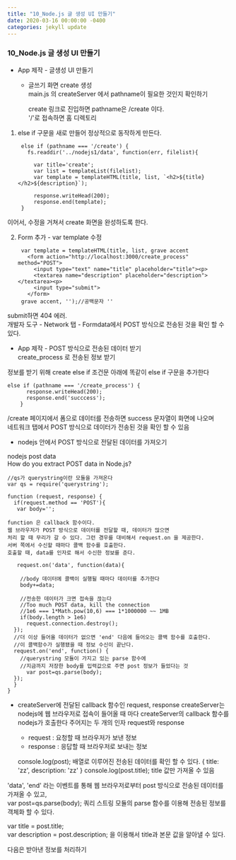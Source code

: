 ```yaml
---
title: "10_Node.js 글 생성 UI 만들기"
date: 2020-03-16 00:00:00 -0400
categories: jekyll update
---
```


### 10_Node.js 글 생성 UI 만들기

- App 제작 - 글생성 UI 만들기

  - 글쓰기 화면 create 생성<br>
    main.js 의 createServer 에서 pathname이 필요한 것인지 확인하기

	create 링크로 진입하면 pathname은 /create 이다.<br>
	'/'로 접속하면 홈 디렉토리

1. else if 구문을 새로 만들어 정상적으로 동작하게 만든다.

	    else if (pathname === '/create') {
		  fs.readdir('../nodejs1/data', function(err, filelist){

		    var title='create';
		    var list = templateList(filelist);
		    var template = templateHTML(title, list, `<h2>${title}</h2>${description}`);

		    response.writeHead(200);
		    response.end(template);
		}

이어서, 수정을 거쳐서 create 화면을 완성하도록 한다.

2. Form 추가 - var template 수정

		var template = templateHTML(title, list, grave accent
		  <form action="http://localhost:3000/create_process" method="POST">
		    <input type="text" name="title" placeholder="title"><p>
		    <textarea name="description" placeholder="description"></textarea><p>
		    <input type="submit">
		  </form>
		grave accent, '');//공백문자 ''

submit하면 404 에러.<br>
개발자 도구 - Network 탭 - Formdata에서 POST 방식으로 전송된 것을 확인 할 수 있다.

- App 제작 - POST 방식으로 전송된 데이터 받기<br>
create_process 로 전송된 정보 받기

정보를 받기 위해 create else if 조건문 아래에 똑같이 else if 구문을 추가한다

    else if (pathname === '/create_process') {
          response.writeHead(200);
          response.end('succcess');
        }

/create 페이지에서 폼으로 데이터를 전송하면 success 문자열이 화면에 나오며<br>
네트워크 탭에서 POST 방식으로 데이터가 전송된 것을 확인 할 수 있음

- nodejs 안에서 POST 방식으로 전달된 데이터를 가져오기

nodejs post data<br>
How do you extract POST data in Node.js?

    //qs가 querystring이란 모듈을 가져온다
    var qs = require('querystring');

    function (request, response) {
      if(request.method == 'POST'){
       var body='';

	function 은 callback 함수이다.
	웹 브라우저가 POST 방식으로 데이터를 전달할 때, 데이터가 많으면
	처리 할 때 무리가 갈 수 있다. 그런 경우를 대비해서 request.on 을 제공한다.
	서버 쪽에서 수신할 때마다 콜백 함수를 호출한다.
	호출할 때, data를 인자로 해서 수신한 정보를 준다.
  
       request.on('data', function(data){

        //body 데이터에 콜백이 실행될 때마다 데이터를 추가한다
        body+=data;

        //전송한 데이터가 크면 접속을 끊는다
        //Too much POST data, kill the connection
        //1e6 === 1*Math.pow(10,6) === 1*1000000 ~~ 1MB
        if(body.length > 1e6)
          request.connection.destroy();
      });
      //더 이상 들어올 데이터가 없으면 'end' 다음에 들어오는 콜백 함수를 호출한다.
      //이 콜백함수가 실행됐을 때 정보 수신이 끝난다.
      request.on('end', function() {
        //querystring 모듈이 가지고 있는 parse 함수에
        //지금까지 저장한 body를 입력값으로 주면 post 정보가 들었다는 것
          var post=qs.parse(body);
      });
      }
    }

- createServer에 전달된 callback 함수인 request, response
createServer는 nodejs에 웹 브라우저로 접속이 들어올 때 마다 createServer의
callback 함수를 nodejs가 호출한다 주어지는 두 개의 인자 request와 response

	- request : 요청할 때 브라우저가 보낸 정보
	- response : 응답할 때 브라우저로 보내는 정보

    console.log(post); 배열로 이루어진 전송된 데이터를 확인 할 수 있다.
    { title: 'zz', description: 'zz' }
    console.log(post.title); title 값만 가져올 수 있음

'data', 'end' 라는 이벤트를 통해 웹 브라우저로부터 post 방식으로 전송된 데이터를 가져올 수 있고,<br>
var post=qs.parse(body); 쿼리 스트링 모듈의 parse 함수를 이용해 전송된 정보를 객체화 할 수 있다.

var title = post.title;<br>
var description = post.description; 을 이용해서 title과 본문 값을 알아낼 수 있다.

다음은 받아낸 정보를 처리하기
